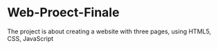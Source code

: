 # Web-Proect-Finale
The project is about creating a website with three pages, using HTML5, CSS, JavaScript 

